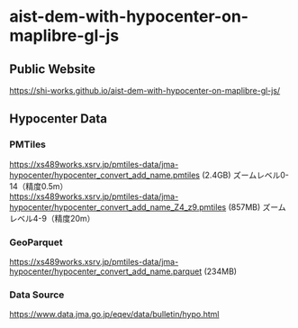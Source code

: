 # aist-dem-with-hypocenter-on-maplibre-gl-js
## Public Website
https://shi-works.github.io/aist-dem-with-hypocenter-on-maplibre-gl-js/

## Hypocenter Data
### PMTiles
https://xs489works.xsrv.jp/pmtiles-data/jma-hypocenter/hypocenter_convert_add_name.pmtiles (2.4GB) ズームレベル0-14（精度0.5m）  
https://xs489works.xsrv.jp/pmtiles-data/jma-hypocenter/hypocenter_convert_add_name_Z4_z9.pmtiles (857MB) ズームレベル4-9（精度20m）

### GeoParquet
https://xs489works.xsrv.jp/pmtiles-data/jma-hypocenter/hypocenter_convert_add_name.parquet (234MB)

### Data Source
https://www.data.jma.go.jp/eqev/data/bulletin/hypo.html
